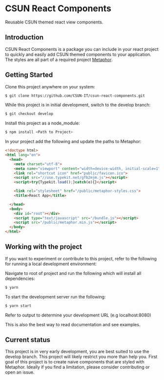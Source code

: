 # CSUN React Components
Reusable CSUN themed react view components.

## Introduction
CSUN React Components is a package you can include in your react project to quickly and easily add CSUN themed components to your application.
The styles are all part of a required project [Metaphor](https://github.com/csun-metalab/metaphor). 

## Getting Started

Clone this project anywhere on your system:

  ```bash
  $ git clone https://github.com/CSUN-IT/csun-react-components.git
  ```

While this project is in initial development, switch to the develop branch:
  ```bash
  $ git checkout develop
  ```

Install this project as a node_module:
  ```bash
  $ npm install <Path to Project>
  ```

In your project add the following and update the paths to Metaphor:

```html
<!doctype html>
<html lang="en">
  <head>
    <meta charset="utf-8">
    <meta name="viewport" content="width=device-width, initial-scale=1">
    <link rel="shortcut icon" href="public/favicon.ico">
    <script src="//use.typekit.net/gfb2mjm.js"></script>
    <script>try{Typekit.load();}catch(e){}</script>

    <link rel="stylesheet" href="/public/metaphor-styles.css">
    <title>React App</title>

  </head>
  <body>
    <div id="root"></div>
    <script type="text/javascript" src="/bundle.js"></script>
    <script src="/public/metaphor.min.js"></script>
  </body>
</html>
```

## Working with the project
If you want to experiment or contribute to this project, refer to the following for running a local development environment:

Navigate to root of project and run the following which will install all dependencies:
  ```bash
  $ yarn
  ```

To start the development server run the following:
  ```bash
  $ yarn start
  ```
Refer to output to determine your development URL (e.g localhost:8080)

This is also the best way to read documentation and see examples.

## Current status
This project is in very early development, you are best suited to use the develop branch. This project will likely restrict you more than help you.
First goal of this project is to create naive components that are styled with Metaphor. Ideally if you find a limitation, please consider contributing or 
open an issue.
